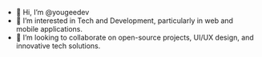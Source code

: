 - 👋 Hi, I’m @yougeedev
- 👀 I’m interested in Tech and Development, particularly in web and mobile applications.
- 💞️ I’m looking to collaborate on open-source projects, UI/UX design, and innovative tech solutions.

<!---
yougeedev/yougeedev is a ✨ special ✨ repository because its `README.md` (this file) appears on your GitHub profile.
You can click the Preview link to take a look at your changes.
--->
